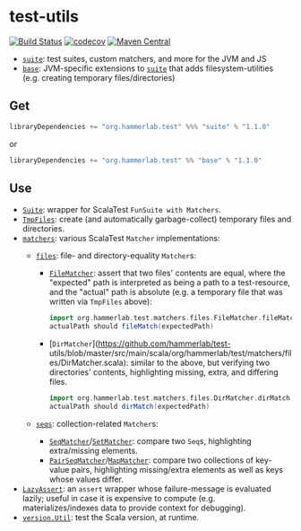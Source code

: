 # test-utils

[![Build Status](https://travis-ci.org/hammerlab/test-utils.svg?branch=master)](https://travis-ci.org/hammerlab/test-utils)
[![codecov](https://codecov.io/gh/hammerlab/test-utils/branch/master/graph/badge.svg)](https://codecov.io/gh/hammerlab/test-utils)
[![Maven Central](https://img.shields.io/maven-central/v/org.hammerlab.test/base_2.12.svg?maxAge=600)](http://search.maven.org/#search%7Cga%7C1%7Cg%3Aorg.hammerlab.test)

- [`suite`](suite): test suites, custom matchers, and more for the JVM and JS
- [`base`](base): JVM-specific extensions to [`suite`](suite) that adds filesystem-utilities (e.g. creating temporary files/directories)

## Get

```scala
libraryDependencies += "org.hammerlab.test" %%% "suite" % "1.1.0"
```

or

```scala
libraryDependencies += "org.hammerlab.test" %% "base" % "1.1.0"
```

## Use

- [`Suite`](https://github.com/hammerlab/test-utils/blob/master/src/main/scala/org/hammerlab/test/Suite.scala): wrapper for ScalaTest `FunSuite with Matchers`.
- [`TmpFiles`](https://github.com/hammerlab/test-utils/blob/master/src/main/scala/org/hammerlab/test/files/TmpFiles.scala): create (and automatically garbage-collect) temporary files and directories.
- [`matchers`](https://github.com/hammerlab/test-utils/tree/master/src/main/scala/org/hammerlab/test/matchers): various ScalaTest `Matcher` implementations:
  - [`files`](https://github.com/hammerlab/test-utils/tree/master/src/main/scala/org/hammerlab/test/matchers/files): file- and directory-equality `Matcher`s:
    - [`FileMatcher`](https://github.com/hammerlab/test-utils/blob/master/src/main/scala/org/hammerlab/test/matchers/files/FileMatcher.scala): assert that two files' contents are equal, where the "expected" path is interpreted as being a path to a test-resource, and the "actual" path is absolute (e.g. a temporary file that was written via `TmpFiles` above):

      ```scala
      import org.hammerlab.test.matchers.files.FileMatcher.fileMatch
      actualPath should fileMatch(expectedPath)
      ```

    - [`DirMatcher`](https://github.com/hammerlab/test- utils/blob/master/src/main/scala/org/hammerlab/test/matchers/files/DirMatcher.scala): similar to the above, but verifying two directories' contents, highlighting missing, extra, and differing files.

      ```scala
      import org.hammerlab.test.matchers.files.DirMatcher.dirMatch
      actualPath should dirMatch(expectedPath)
      ```
      
  - [`seqs`](https://github.com/hammerlab/test-utils/tree/master/src/main/scala/org/hammerlab/test/matchers/seqs): collection-related `Matcher`s:
    - [`SeqMatcher`](https://github.com/hammerlab/test-utils/blob/master/src/main/scala/org/hammerlab/test/matchers/seqs/SeqMatcher.scala)/[`SetMatcher`](https://github.com/hammerlab/test-utils/blob/master/src/main/scala/org/hammerlab/test/matchers/seqs/SetMatcher.scala): compare two `Seq`s, highlighting extra/missing elements.
    - [`PairSeqMatcher`](https://github.com/hammerlab/test-utils/blob/master/src/main/scala/org/hammerlab/test/matchers/seqs/PairSeqMatcher.scala)/[`MapMatcher`](https://github.com/hammerlab/test-utils/blob/master/src/main/scala/org/hammerlab/test/matchers/seqs/MapMatcher.scala): compare two collections of key-value pairs, highlighting missing/extra elements as well as keys whose values differ.
- [`LazyAssert`](https://github.com/hammerlab/test-utils/blob/master/src/main/scala/org/hammerlab/test/matchers/LazyAssert.scala): an `assert` wrapper whose failure-message is evaluated lazily; useful in case it is expensive to compute (e.g. materializes/indexes data to provide context for debugging).
- [`version.Util`](https://github.com/hammerlab/test-utils/blob/eb200189167e9daba369ef8adcf914bd2552ad96/src/main/scala/org/hammerlab/test/version/Util.scala): test the Scala version, at runtime.
